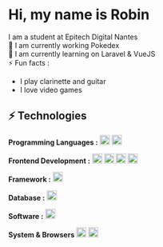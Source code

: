 # Hi, my name is Robin
I am a student at Epitech Digital Nantes <br>
🔭 I am currently working Pokedex <br>
🌱 I am currently learning on Laravel & VueJS <br>
⚡ Fun facts : <br>
- I play clarinette and guitar <br>
- I love video games <br>

## ⚡ Technologies

**Programming Languages :**
<img src="https://upload.wikimedia.org/wikipedia/commons/thumb/9/99/Unofficial_JavaScript_logo_2.svg/1024px-Unofficial_JavaScript_logo_2.svg.png" alt="javascript" width="20" height="20"/>
<img src="https://devicons.github.io/devicon/devicon.git/icons/php/php-original.svg" alt="php" width="20" height="20"/>

**Frontend Development :**
<img src="https://devicons.github.io/devicon/devicon.git/icons/html5/html5-original-wordmark.svg" alt="html5" width="20" height="20"/>
<img src="https://devicons.github.io/devicon/devicon.git/icons/css3/css3-original-wordmark.svg" alt="css3" width="20" height="20"/>
<img src="https://devicons.github.io/devicon/devicon.git/icons/bootstrap/bootstrap-plain.svg" alt="bootstrap" width="20" height="20"/>
<img src="https://devicons.github.io/devicon/devicon.git/icons/vuejs/vuejs-original-wordmark.svg" alt="vuejs" width="20" height="20"/>

**Framework :**
<img src="https://devicons.github.io/devicon/devicon.git/icons/laravel/laravel-plain-wordmark.svg" alt="laravel" width="20" height="20"/>

**Database :**
<img src="https://devicons.github.io/devicon/devicon.git/icons/mysql/mysql-original-wordmark.svg" alt="mysql" width="20" height="20"/>

**Software :**
<img src="https://www.vectorlogo.zone/logos/figma/figma-icon.svg" alt="figma" width="20" height="20"/>

**System & Browsers**
<img src="https://www.flaticon.com/svg/static/icons/svg/732/732225.svg" alt="Windows" width="20" height="20"/>
<img src="https://image.flaticon.com/icons/svg/226/226772.svg" alt="Linux" width="20" height="20"/>
